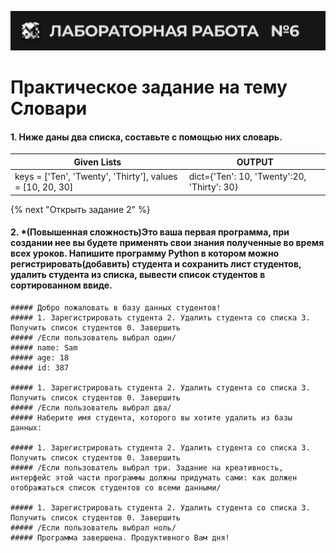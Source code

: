![alt MATE Programming Lab](https://github.com/MATE-Programming/Lab_logo/blob/main/lab_6.svg?raw=true)

# Практическое задание на тему Словари

#### 1. Ниже даны два списка, составьте с помощью них  словарь.


| Given Lists | OUTPUT |
|   ---   |   ---  |
| keys = ['Ten', 'Twenty', 'Thirty'], values = [10, 20, 30] | dict={'Ten': 10, 'Twenty':20, 'Thirty': 30}  |


{% next "Открыть задание 2" %}
#### 2. *(Повышенная сложность)Это ваша первая программа, при создании нее вы будете применять свои знания полученные во время всех уроков. Напишите программу Python в котором можно регистрировать(добавить) студента и сохранить лист студентов, удалить студента из списка, вывести список студентов в сортированном ввиде.



    ##### Добро пожаловать в базу данных студентов!
    ##### 1. Зарегистрировать студента 2. Удалить студента со списка 3. Получить список студентов 0. Завершить
    ##### /Если пользователь выбрал один/
    ##### name: Sam
    ##### age: 18
    ##### id: 387

    ##### 1. Зарегистрировать студента 2. Удалить студента со списка 3. Получить список студентов 0. Завершить
    ##### /Если пользователь выбрал два/
    ##### Наберите имя студента, которого вы хотите удалить из базы данных:

    ##### 1. Зарегистрировать студента 2. Удалить студента со списка 3. Получить список студентов 0. Завершить
    ##### /Если пользователь выбрал три. Задание на креативность, интерфейс этой части программы должны придумать сами: как должен отображаться список студентов со всеми данными/

    ##### 1. Зарегистрировать студента 2. Удалить студента со списка 3. Получить список студентов 0. Завершить
    ##### /Если пользователь выбрал ноль/
    ##### Программа завершена. Продуктивного Вам дня!
